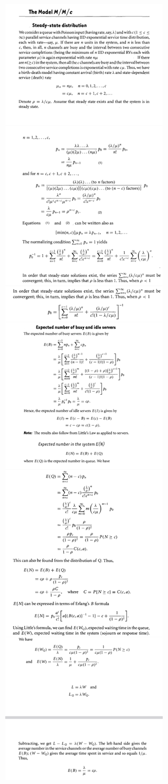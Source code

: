 <img src="images/MMC-1.png"/>
<img src="images/MMC-2.png"/>
<img src="images/MMC-3.png"/>
<img src="images/MMC-4.png"/>
<img src="images/MMC-5.png"/>
<img src="images/MMC-6.png"/>

